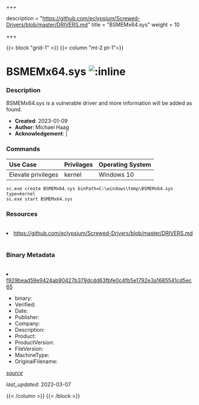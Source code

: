 +++

description = "https://github.com/eclypsium/Screwed-Drivers/blob/master/DRIVERS.md"
title = "BSMEMx64.sys"
weight = 10

+++


{{< block "grid-1" >}}
{{< column "mt-2 pt-1">}}




# BSMEMx64.sys ![:inline](/images/twitter_verified.png) 



### Description


BSMEMx64.sys is a vulnerable driver and more information will be added as found.


- **Created**: 2023-01-09
- **Author**: Michael Haag
- **Acknowledgement**:  | [](https://twitter.com/)

### Commands

| Use Case | Privilages | Operating System | 
|:---- | ---- | ---- |
| Elevate privileges | kernel | Windows 10 |

```
sc.exe create BSMEMx64.sys binPath=C:\windows\temp\BSMEMx64.sys type=kernel
sc.exe start BSMEMx64.sys
```

### Resources
<br>


<li><a href=" https://github.com/eclypsium/Screwed-Drivers/blob/master/DRIVERS.md"> https://github.com/eclypsium/Screwed-Drivers/blob/master/DRIVERS.md</a></li>


<br>


### Binary Metadata
<br>



<li><a href="https://www.virustotal.com/gui/file/f929bead59e9424ab90427b379dcdd63fbfe0c4fb5e1792e3a1685541cd5ec65">f929bead59e9424ab90427b379dcdd63fbfe0c4fb5e1792e3a1685541cd5ec65</a></li>



- binary: 
- Verified: 
- Date: 
- Publisher: 
- Company: 
- Description: 
- Product: 
- ProductVersion: 
- FileVersion: 
- MachineType: 
- OriginalFilename: 

[*source*](https://github.com/magicsword-io/LOLDrivers/tree/main/yaml/bsmemx64.sys.yml)

*last_updated:* 2023-03-07


{{< /column >}}
{{< /block >}}
